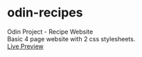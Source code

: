 # odin-recipes
Odin Project - Recipe Website
</br>Basic 4 page website with 2 css stylesheets.
</br>[Live Preview](https://htmlpreview.github.io/?https://github.com/nloc1929/odin-recipes/blob/main/index.html)
